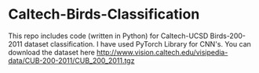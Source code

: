 # Caltech-Birds-Classification
This repo includes code (written in Python) for Caltech-UCSD Birds-200-2011 dataset classification. I have used PyTorch Library for CNN's.  You can download the dataset here http://www.vision.caltech.edu/visipedia-data/CUB-200-2011/CUB_200_2011.tgz
